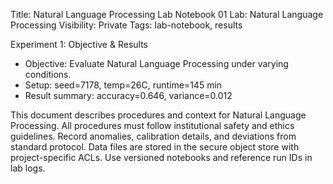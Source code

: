 Title: Natural Language Processing Lab Notebook 01
Lab: Natural Language Processing
Visibility: Private
Tags: lab-notebook, results

Experiment 1: Objective & Results
- Objective: Evaluate Natural Language Processing under varying conditions.
- Setup: seed=7178, temp=26C, runtime=145 min
- Result summary: accuracy=0.646, variance=0.012

This document describes procedures and context for Natural Language Processing.
All procedures must follow institutional safety and ethics guidelines.
Record anomalies, calibration details, and deviations from standard protocol.
Data files are stored in the secure object store with project-specific ACLs.
Use versioned notebooks and reference run IDs in lab logs.
